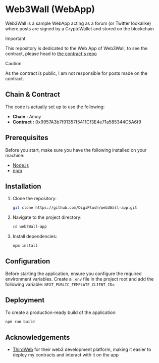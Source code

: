 # Web3Wall (WebApp)

Web3Wall is a sample WebApp acting as a forum (or Twitter lookalike) where posts are signed by a CryptoWallet and stored on the blockchain

>[!IMPORTANT]
>This repository is dedicated to the Web App of Web3Wall, to see the contract, please head to [the contract's repo](https://github.com/DigiPlush/web3Wall-contracts)


>[!CAUTION]
>As the contract is public, I am not responsible for posts made on the contract.

## Chain & Contract

The code is actually set up to use the following: 

- **Chain :** Amoy
- **Contract :** 0x9957A3b7f91357f5411Cf3E4e71a585344C5A6f9

## Prerequisites

Before you start, make sure you have the following installed on your machine:

- [Node.js](https://nodejs.org/)
- [npm](https://www.npmjs.com/)

## Installation

1. Clone the repository:

   ```bash
   git clone https://github.com/DigiPlush/web3Wall-app.git
   ```

2. Navigate to the project directory:

    ```bash
    cd web3Wall-app
    ```

3. Install dependencies:
    ```bash
    npm install
    ```

## Configuration

Before starting the application, ensure you configure the required environment variables. Create a `.env` file in the project root and add the following variable: `NEXT_PUBLIC_TEMPLATE_CLIENT_ID=`

## Deployment

To create a production-ready build of the application:

```bash
npm run build
```

## Acknowledgements

- [ThirdWeb](https://thirdweb.com) for their web3 development platform, making it easier to deploy my contracts and interact with it on the app
